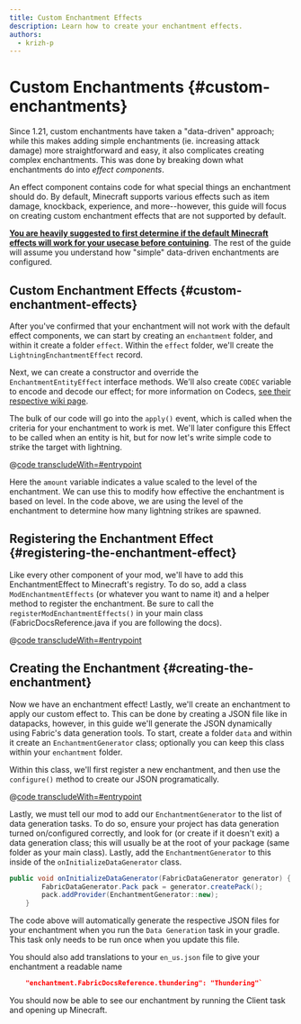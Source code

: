 ```yaml
---
title: Custom Enchantment Effects
description: Learn how to create your enchantment effects.
authors:
  - krizh-p
---
```


# Custom Enchantments {#custom-enchantments}

Since 1.21, custom enchantments have taken a "data-driven" approach; while this makes adding simple enchantments (ie. increasing attack damage) more straightforward and easy, it also complicates creating complex enchantments. This was done by breaking down what enchantments do into _effect components_.

An effect component contains code for what special things an enchantment should do. By default, Minecraft supports various effects such as item damage, knockback, experience, and more--however, this guide will focus on creating custom enchantment effects that are not supported by default.

**[You are heavily suggested to first determine if the default Minecraft effects will work for your usecase before contuining](https://minecraft.wiki/w/Enchantment_definition#Effect_components)**. The rest of the guide will assume you understand how "simple" data-driven enchantments are configured.

## Custom Enchantment Effects {#custom-enchantment-effects}

After you've confirmed that your enchantment will not work with the default effect components, we can start by creating an `enchantment` folder, and within it create a folder `effect`. Within the `effect` folder, we'll create the `LightningEnchantmentEffect` record.

Next, we can create a constructor and override the `EnchantmentEntityEffect` interface methods. We'll also create `CODEC` variable to encode and decode our effect; for more information on Codecs, [see their respective wiki page](https://docs.fabricmc.net/develop/codecs).

The bulk of our code will go into the `apply()` event, which is called when the criteria for your enchantment to work is met. We'll later configure this Effect to be called when an entity is hit, but for now let's write simple code to strike the target with lightning.

@[code transcludeWith=#entrypoint](@/reference/latest/src/main/java/com/example/docs/enchantment/effect/LightningEnchantmentEffect.java)

Here the `amount` variable indicates a value scaled to the level of the enchantment. We can use this to modify how effective the enchantment is based on level. In the code above, we are using the level of the enchantment to determine how many lightning strikes are spawned.

## Registering the Enchantment Effect {#registering-the-enchantment-effect}

Like every other component of your mod, we'll have to add this EnchantmentEffect to Minecraft's registry. To do so, add a class `ModEnchantmentEffects` (or whatever you want to name it) and a helper method to register the enchantment. Be sure to call the `registerModEnchantmentEffects()` in your main class (FabricDocsReference.java if you are following the docs).

@[code transcludeWith=#entrypoint](@/reference/latest/src/main/java/com/example/docs/enchantment/ModEnchantmentEffects.java)

## Creating the Enchantment {#creating-the-enchantment}

Now we have an enchantment effect! Lastly, we'll create an enchantment to apply our custom effect to. This can be done by creating a JSON file like in datapacks, however, in this guide we'll generate the JSON dynamically using Fabric's data generation tools. To start, create a folder `data` and within it create an `EnchantmentGenerator` class; optionally you can keep this class within your `enchantment` folder.

Within this class, we'll first register a new enchantment, and then use the `configure()` method to create our JSON programatically.

@[code transcludeWith=#entrypoint](@\reference\latest\src\main\java\com\example\docs\data\EnchantmentGenerator.java)

Lastly, we must tell our mod to add our `EnchantmentGenerator` to the list of data generation tasks. To do so, ensure your project has data generation turned on/configured correctly, and look for (or create if it doesn't exit) a data generation class; this will usually be at the root of your package (same folder as your main class). Lastly, add the `EnchantmentGenerator` to this inside of the `onInitializeDataGenerator` class.

```java
public void onInitializeDataGenerator(FabricDataGenerator generator) {
        FabricDataGenerator.Pack pack = generator.createPack();
        pack.addProvider(EnchantmentGenerator::new);
    }
```

The code above will automatically generate the respective JSON files for your enchantment when you run the `Data Generation` task in your gradle. This task only needs to be run once when you update this file.

You should also add translations to your `en_us.json` file to give your enchantment a readable name

```json
    "enchantment.FabricDocsReference.thundering": "Thundering"`
```

You should now be able to see our enchantment by running the Client task and opening up Minecraft.

<VideoPlayer src="/assets/develop/enchantment-effects/thunder.mp4" title="Using the Lightning Effect" />
